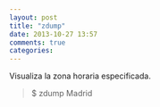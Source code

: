 ```yaml
---
layout: post
title: "zdump"
date: 2013-10-27 13:57
comments: true
categories: 
---
```

Visualiza la zona horaria especificada.

>$ zdump Madrid

